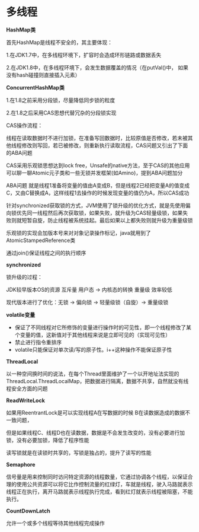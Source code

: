 #  多线程



<strong>HashMap类</strong>

首先HashMap是线程不安全的，其主要体现：

1.在JDK1.7中，在多线程环境下，扩容时会造成环形链路或数据丢失

2.在JDK1.8中，在多线程环境下，会发生数据覆盖的情况（在putVal()中， 如果没有hash碰撞则直接插入元素）



<strong>ConcurrentHashMap类</strong>

1.在1.8之前采用分段锁，尽量降低同步锁的粒度

2.在1.8之后采用CAS思想代替冗杂的分段锁实现



CAS操作流程：

线程在读取数据时不进行加锁，在准备写回数据时，比较原值是否修改，若未被其他线程修改则写回，若已被修改，则重新执行读取流程，CAS问题又引出了下面的ABA问题



CAS采用乐观锁思想达到lock free，Unsafe的native方法，至于CAS的其他应用可以聊一聊Atomic元子类和一些无锁并发框架(如Amino)，提到ABA问题加分

ABA问题 就是线程1准备将变量的值由A变成B，但是线程2已经把变量A的值变成C，又由C替换成A，这样线程1去操作的时候发现变量的值仍为A，所以CAS成功



针对synchronized获取锁的方式，JVM使用了锁升级的优化方式，就是先使用偏向锁优先同一线程然后再次获取锁，如果失败，就升级为CAS轻量级锁，如果失败则就短暂自旋，防止线程被系统挂起。最后如果以上都失败则就升级为重量级锁



乐观锁的实现会加版本号来对对象记录操作标记，java就用到了AtomicStampedReference类

通过join()保证线程之间的执行顺序



<strong>synchronized</strong>

锁升级的过程：

JDK较早版本OS的资源 互斥量  用户态 -> 内核态的转换 重量级 效率较低

现代版本进行了优化：无锁 -> 偏向锁 -> 轻量级锁（自旋）->  重量级锁



<strong>volatile变量</strong>

* 保证了不同线程对它所修饰的变量进行操作时的可见性，即一个线程修改了某个变量的值，这新值对于其他线程来说是立即可见的（实现可见性）
* 禁止进行指令重排序
* volatile只能保证对单次读/写的原子性。i++这种操作不能保证原子性





<strong>ThreadLocal</strong>

以一种空间换时间的说法，在每个Thread里面维护了一个以开地址法实现的ThreadLocal.ThreadLocalMap，把数据进行隔离，数据不共享，自然就没有线程安全方面的问题



<strong>ReadWriteLock</strong>

如果用ReentrantLock是可以实现线程A在写数据的时候 B在读数据造成的数据不一致问题，

但是如果线程C、线程D也在读数据，数据是不会发生改变的，没有必要进行加锁，没有必要加锁，降低了程序性能

读写锁就是在读锁时共享的，写锁是独占的，提升了读写的性能





<strong>Semaphore</strong>

信号量是用来控制同时访问特定资源的线程数量，它通过协调各个线程，以保证合理的使用公共资源可以将它比作控制流量的红绿灯，车就是线程，驶入马路就表示线程正在执行，离开马路就表示线程执行完成，看到红灯就表示线程被阻塞，不能执行。





<strong>CountDownLatch</strong>

允许一个或多个线程等待其他线程完成操作


























